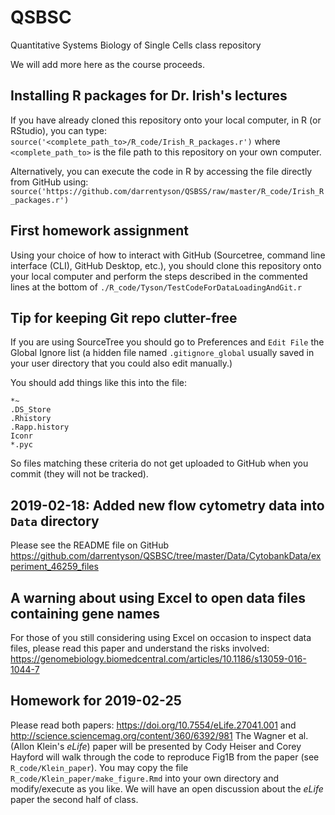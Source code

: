 # QSBSC
Quantitative Systems Biology of Single Cells class repository

We will add more here as the course proceeds.

## Installing R packages for Dr. Irish's lectures
If you have already cloned this repository onto your local computer, in R (or RStudio), you can type:
`source('<complete_path_to>/R_code/Irish_R_packages.r')` where `<complete_path_to>` is the file path to this repository on your own computer.

Alternatively, you can execute the code in R by accessing the file directly from GitHub using:
`source('https://github.com/darrentyson/QSBSS/raw/master/R_code/Irish_R_packages.r')`

## First homework assignment
Using your choice of how to interact with GitHub (Sourcetree, command line interface (CLI),
GitHub Desktop, etc.), you should clone this repository onto your local computer and perform 
the steps described in the commented lines at the bottom of 
`./R_code/Tyson/TestCodeForDataLoadingAndGit.r`

## Tip for keeping Git repo clutter-free
If you are using SourceTree you should go to Preferences and `Edit File` the Global Ignore list (a hidden file named `.gitignore_global` usually saved in your user directory that you could also edit manually.)

You should add things like this into the file:
```
*~
.DS_Store
.Rhistory
.Rapp.history
Iconr
*.pyc
```
So files matching these criteria do not get uploaded to GitHub when you commit (they will not be tracked).

## 2019-02-18: Added new flow cytometry data into `Data` directory
Please see the README file on GitHub https://github.com/darrentyson/QSBSC/tree/master/Data/CytobankData/experiment_46259_files

## A warning about using Excel to open data files containing gene names
For those of you still considering using Excel on occasion to inspect data files, please read this paper and understand the risks involved:
https://genomebiology.biomedcentral.com/articles/10.1186/s13059-016-1044-7


## Homework for 2019-02-25
Please read both papers: https://doi.org/10.7554/eLife.27041.001 and http://science.sciencemag.org/content/360/6392/981
The Wagner et al. (Allon Klein's _eLife_) paper will be presented by Cody Heiser and Corey Hayford will walk through the code to reproduce Fig1B from the paper (see `R_code/Klein_paper`). You may copy the file `R_code/Klein_paper/make_figure.Rmd` into your own directory and modify/execute as you like. We will have an open discussion about the _eLife_ paper the second half of class.

